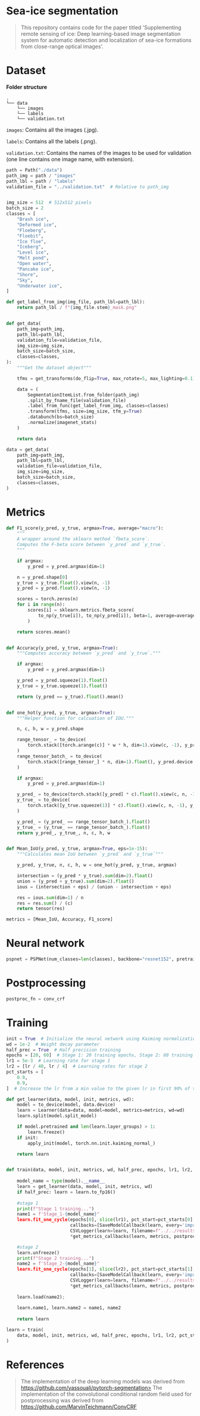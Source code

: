 
# Sea-ice segmentation
> This repository contains code for the paper titled 'Supplementing remote sensing of ice: Deep learning-based image segmentation system for automatic detection and localization of sea-ice formations from close-range optical images'. 


# Dataset

**Folder structure**


```
.
└── data
    └── images
    └── labels
    └── validation.txt
```

```images```: Contains all the images (.jpg).

```labels```: Contains all the labels (.png).

```validation.txt```: Contains the names of the images to be used for validation (one line contains one image name, with extension).

```python
path = Path("./data")
path_img = path / "images"
path_lbl = path / "labels"
validation_file = "../validation.txt"  # Relative to path_img


img_size = 512  # 512x512 pixels
batch_size = 2
classes = [
    "Brash ice",
    "Deformed ice",
    "Floeberg",
    "Floebit",
    "Ice floe",
    "Iceberg",
    "Level ice",
    "Melt pond",
    "Open water",
    "Pancake ice",
    "Shore",
    "Sky",
    "Underwater ice",
]
```

```python
def get_label_from_img(img_file, path_lbl=path_lbl):
    return path_lbl / f"{img_file.stem}_mask.png"


def get_data(
    path_img=path_img,
    path_lbl=path_lbl,
    validation_file=validation_file,
    img_size=img_size,
    batch_size=batch_size,
    classes=classes,
):
    """Get the dataset object"""

    tfms = get_transforms(do_flip=True, max_rotate=5, max_lighting=0.1)

    data = (
        SegmentationItemList.from_folder(path_img)
        .split_by_fname_file(validation_file)
        .label_from_func(get_label_from_img, classes=classes)
        .transform(tfms, size=img_size, tfm_y=True)
        .databunch(bs=batch_size)
        .normalize(imagenet_stats)
    )

    return data
```

```python
data = get_data(
    path_img=path_img,
    path_lbl=path_lbl,
    validation_file=validation_file,
    img_size=img_size,
    batch_size=batch_size,
    classes=classes,
)
```

# Metrics

```python
def F1_score(y_pred, y_true, argmax=True, average="macro"):
    """
    A wrapper around the sklearn method `fbeta_score`.
    Computes the F-beta score between `y_pred` and `y_true`.
    """

    if argmax:
        y_pred = y_pred.argmax(dim=1)

    n = y_pred.shape[0]
    y_true = y_true.float().view(n, -1)
    y_pred = y_pred.float().view(n, -1)

    scores = torch.zeros(n)
    for i in range(n):
        scores[i] = sklearn.metrics.fbeta_score(
            to_np(y_true[i]), to_np(y_pred[i]), beta=1, average=average
        )

    return scores.mean()


def Accuracy(y_pred, y_true, argmax=True):
    """Computes accuracy between `y_pred` and `y_true`."""

    if argmax:
        y_pred = y_pred.argmax(dim=1)

    y_pred = y_pred.squeeze(1).float()
    y_true = y_true.squeeze(1).float()

    return (y_pred == y_true).float().mean()


def one_hot(y_pred, y_true, argmax=True):
    """Helper function for calcuation of IOU."""

    n, c, h, w = y_pred.shape

    range_tensor_ = to_device(
        torch.stack([torch.arange(c)] * w * h, dim=1).view(c, -1), y_pred.device
    )
    range_tensor_batch_ = to_device(
        torch.stack([range_tensor_] * n, dim=1).float(), y_pred.device
    )

    if argmax:
        y_pred = y_pred.argmax(dim=1)

    y_pred_ = to_device(torch.stack([y_pred] * c).float().view(c, n, -1), y_pred.device)
    y_true_ = to_device(
        torch.stack([y_true.squeeze(1)] * c).float().view(c, n, -1), y_pred.device
    )

    y_pred_ = (y_pred_ == range_tensor_batch_).float()
    y_true_ = (y_true_ == range_tensor_batch_).float()
    return y_pred_, y_true_, n, c, h, w


def Mean_IoU(y_pred, y_true, argmax=True, eps=1e-15):
    """Calculates mean IoU between `y_pred` and `y_true`"""

    y_pred, y_true, n, c, h, w = one_hot(y_pred, y_true, argmax)

    intersection = (y_pred * y_true).sum(dim=2).float()
    union = (y_pred + y_true).sum(dim=2).float()
    ious = (intersection + eps) / (union - intersection + eps)

    res = ious.sum(dim=1) / n
    res = res.sum() / (c)
    return tensor(res)
```

```python
metrics = [Mean_IoU, Accuracy, F1_score]
```

# Neural network

```python
pspnet = PSPNet(num_classes=len(classes), backbone="resnet152", pretrained=False)
```

# Postprocessing 

```python
postproc_fn = conv_crf
```

# Training

```python
init = True  # Initialize the neural network using Kaiming normalization
wd = 1e-2  # Weight decay parameter
half_prec = True  # Half precision training
epochs = [20, 60]  # Stage 1: 20 training epochs, Stage 2: 60 training epochs
lr1 = 5e-3  # Learning rate for stage 1
lr2 = [lr / 40, lr / 4]  # Learning rates for stage 2
pct_starts = [
    0.9,
    0.9,
]  # Increase the lr from a min value to the given lr in first 90% of the training iterations in both stage 1 and 2
```

```python
def get_learner(data, model, init, metrics, wd):
    model = to_device(model, data.device)
    learn = Learner(data=data, model=model, metrics=metrics, wd=wd)
    learn.split(model.split_model)

    if model.pretrained and len(learn.layer_groups) > 1:
        learn.freeze()
    if init:
        apply_init(model, torch.nn.init.kaiming_normal_)

    return learn


def train(data, model, init, metrics, wd, half_prec, epochs, lr1, lr2, pct_starts, postproc_fn):
      
    model_name = type(model).__name__
    learn = get_learner(data, model, init, metrics, wd)
    if half_prec: learn = learn.to_fp16()
    
    #stage 1
    print(f"Stage 1 training...")
    name1 = f'Stage_1-{model_name}"
    learn.fit_one_cycle(epochs[0], slice(lr1), pct_start=pct_starts[0], 
                        callbacks=[SaveModelCallback(learn, every='improvement', monitor='meanIOU-ConvCRF', mode='max', name=name1), 
                        CSVLogger(learn=learn, filename=f"../../results/{model_name}"),  #filename is relative to the path_img
                        *get_metrics_callbacks(learn, metrics, postproc_fn)])

    #stage 2
    learn.unfreeze()
    print(f"Stage 2 training...")
    name2 = f'Stage_2-{model_name}"
    learn.fit_one_cycle(epochs[1], slice(lr2), pct_start=pct_starts[1], 
                        callbacks=[SaveModelCallback(learn, every='improvement', monitor='meanIOU-ConvCRF', mode='max', name=name2), 
                        CSVLogger(learn=learn, filename=f"../../results/{model_name}", append=True),  #filename is relative to the path_img
                        *get_metrics_callbacks(learn, metrics, postproc_fn)])
    
    learn.load(name2);
                                   
    learn.name1, learn.name2 = name1, name2
    
    return learn
```

```python
learn = train(
    data, model, init, metrics, wd, half_prec, epochs, lr1, lr2, pct_starts, postproc_fn
)
```

# References
> The implementation of the deep learning models was derived from https://github.com/yassouali/pytorch-segmentation> The implementation of the convolutional conditional random field used for postprocessing was derived from https://github.com/MarvinTeichmann/ConvCRF 
